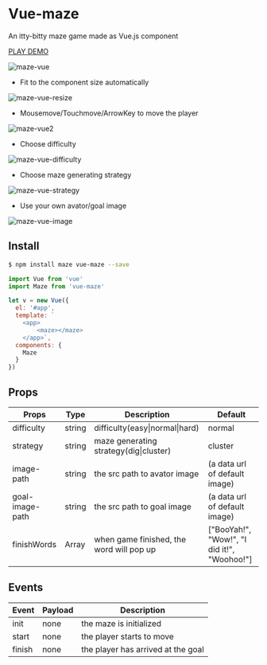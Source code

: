 Vue-maze
===

An itty-bitty maze game made as Vue.js component

[PLAY DEMO](https://meganetaaan.github.io/maze/)

![maze-vue](doc/maze-vue.png)

* Fit to the component size automatically

![maze-vue-resize](doc/maze-resize.gif)

* Mousemove/Touchmove/ArrowKey to move the player

![maze-vue2](doc/maze-vue2.gif)

* Choose difficulty

![maze-vue-difficulty](doc/maze-difficulty.gif)

* Choose maze generating strategy

![maze-vue-strategy](doc/maze-strategy.gif)

* Use your own avator/goal image

![maze-vue-image](doc/maze-image.gif)

## Install

```bash
$ npm install maze vue-maze --save
```

```JavaScript
import Vue from 'vue'
import Maze from 'vue-maze'

let v = new Vue({
  el: '#app',
  template: `
    <app>
        <maze></maze>
    </app>`,
  components: {
    Maze
  }
})

```

## Props

Props      | Type   | Description                  | Default
-----------|--------|------------------------------|--------------------------------
difficulty | string | difficulty(easy\|normal\|hard) | normal
strategy | string | maze generating strategy(dig\|cluster) | cluster
image-path | string | the src path to avator image | (a data url of default image)
goal-image-path | string | the src path to goal image | (a data url of default image)
finishWords | Array | when game finished, the word will pop up | ["BooYah!", "Wow!", "I did it!", "Woohoo!"]

## Events

Event    | Payload | Description
---------|---------|------------------------------------
init     | none    | the maze is initialized
start    | none    | the player starts to move
finish   | none    | the player has arrived at the goal
